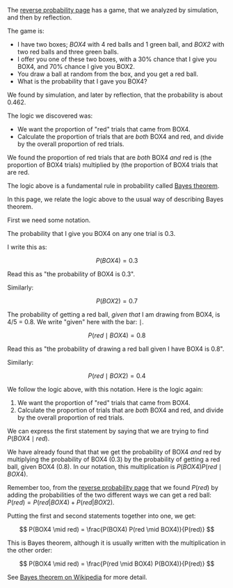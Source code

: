 The [reverse probability page](first_bayes) has a game, that we analyzed by
simulation, and then by reflection.

The game is:

* I have two boxes; *BOX4* with 4 red balls and 1 green ball, and *BOX2* with
  two red balls and three green balls.
* I offer you one of these two boxes, with a 30% chance that I give you BOX4,
  and 70% chance I give you BOX2.
* You draw a ball at random from the box, and you get a red ball.
* What is the probability that I gave you BOX4?

We found by simulation, and later by reflection, that the probability is about
0.462.

The logic we discovered was:

* We want the proportion of "red" trials that came from BOX4.
* Calculate the proportion of trials that are *both* BOX4 and red, and divide
  by the overall proportion of red trials.

We found the proportion of red trials that are *both* BOX4 *and* red is (the
proportion of BOX4 trials) multiplied by (the proportion of BOX4 trials that
are red.

The logic above is a fundamental rule in probability called [Bayes
theorem](https://en.wikipedia.org/wiki/Bayes'_theorem).

In this page, we relate the logic above to the usual way of describing Bayes
theorem.

First we need some notation.

The probability that I give you BOX4 on any one trial is 0.3.

I write this as:

$$
P(BOX4) = 0.3
$$

Read this as "the probability of BOX4 is 0.3".

Similarly:

$$
P(BOX2) = 0.7
$$

The probability of getting a red ball, *given that* I am drawing from BOX4,
is 4/5 = 0.8.  We write "given" here with the bar: $\mid$.

$$
P(red \mid BOX4) = 0.8
$$

Read this as "the probability of drawing a red ball given I have BOX4 is 0.8".

Similarly:

$$
P(red \mid BOX2) = 0.4
$$

We follow the logic above, with this notation.  Here is the logic again:

1. We want the proportion of "red" trials that came from BOX4.
2. Calculate the proportion of trials that are *both* BOX4 and red, and divide
   by the overall proportion of red trials.

We can express the first statement by saying that we are trying to find
$P(BOX4 \mid red)$.

We have already found that that we get the probability of BOX4 *and* red by
multiplying the probability of BOX4 (0.3) by the probability of getting a red
ball, given BOX4 (0.8).  In our notation, this multiplication is $P(BOX4)
P(red \mid BOX4)$.

Remember too, from the [reverse probability page](first_bayes) that we found
$P(red)$ by adding the probabilities of the two different ways we can get
a red ball: $P(red) = P(red | BOX4) + P(red | BOX2)$.

Putting the first and second statements together into one, we get:

$$
P(BOX4 \mid red) = \frac{P(BOX4) P(red \mid BOX4)}{P(red)}
$$

This is Bayes theorem, although it is usually written with the multiplication
in the other order:

$$
P(BOX4 \mid red) = \frac{P(red \mid BOX4) P(BOX4)}{P(red)}
$$

See [Bayes theorem on Wikipedia](https://en.wikipedia.org/wiki/Bayes'_theorem)
for more detail.
